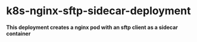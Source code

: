 # k8s-nginx-sftp-sidecar-deployment
**This deployment creates a nginx pod with an sftp client as a sidecar container**

